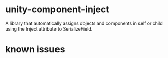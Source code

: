 # unity-component-inject
A library that automatically assigns objects and components in self or child using the Inject attribute to SerializeField.

# known issues
